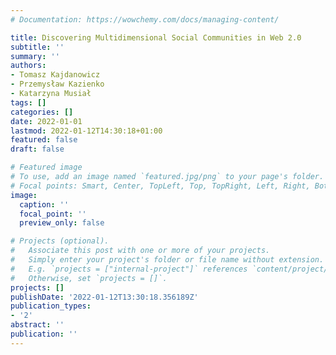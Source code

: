 ```yaml
---
# Documentation: https://wowchemy.com/docs/managing-content/

title: Discovering Multidimensional Social Communities in Web 2.0
subtitle: ''
summary: ''
authors:
- Tomasz Kajdanowicz
- Przemysław Kazienko
- Katarzyna Musiał
tags: []
categories: []
date: 2022-01-01
lastmod: 2022-01-12T14:30:18+01:00
featured: false
draft: false

# Featured image
# To use, add an image named `featured.jpg/png` to your page's folder.
# Focal points: Smart, Center, TopLeft, Top, TopRight, Left, Right, BottomLeft, Bottom, BottomRight.
image:
  caption: ''
  focal_point: ''
  preview_only: false

# Projects (optional).
#   Associate this post with one or more of your projects.
#   Simply enter your project's folder or file name without extension.
#   E.g. `projects = ["internal-project"]` references `content/project/deep-learning/index.md`.
#   Otherwise, set `projects = []`.
projects: []
publishDate: '2022-01-12T13:30:18.356189Z'
publication_types:
- '2'
abstract: ''
publication: ''
---
```

